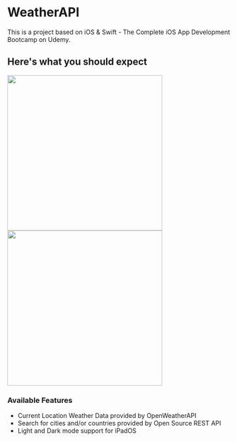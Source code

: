 # WeatherAPI
This is a project based on iOS &amp; Swift - The Complete iOS App Development Bootcamp on Udemy.

<h2>Here's what you should expect</h2>

<div float="left">
  <img src="https://github.com/lucasnfrazao/WeatherAPI-for-iPadOS/blob/main/Resources/WeatherAPI-Vertical-LightMode.png" width="350">
  <img src="https://github.com/lucasnfrazao/WeatherAPI-for-iPadOS/blob/main/Resources/WeatherAPI-Horizontal-DarkMode.png" width="350">
</div>

<h3>Available Features</h3>

<ul>
  <li>Current Location Weather Data provided by OpenWeatherAPI</li>
  <li>Search for cities and/or countries provided by Open Source REST API</li>
  <li>Light and Dark mode support for iPadOS</li>
</ul>
